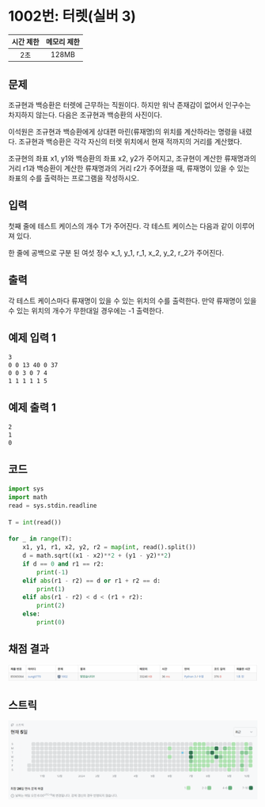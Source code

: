 # 1002번: 터렛(실버 3)
| 시간 제한 | 메모리 제한 |
|:-----:|:------:|
|  2초   | 128MB  |

## 문제
조규현과 백승환은 터렛에 근무하는 직원이다. 하지만 워낙 존재감이 없어서 인구수는 차지하지 않는다. 다음은 조규현과 백승환의 사진이다.

이석원은 조규현과 백승환에게 상대편 마린(류재명)의 위치를 계산하라는 명령을 내렸다. 조규현과 백승환은 각각 자신의 터렛 위치에서 현재 적까지의 거리를 계산했다.

조규현의 좌표 
x1, y1와 백승환의 좌표 
x2, y2가 주어지고, 조규현이 계산한 류재명과의 거리 
r1과 백승환이 계산한 류재명과의 거리 
r2가 주어졌을 때, 류재명이 있을 수 있는 좌표의 수를 출력하는 프로그램을 작성하시오.

## 입력
첫째 줄에 테스트 케이스의 개수 T가 주어진다. 각 테스트 케이스는 다음과 같이 이루어져 있다.

한 줄에 공백으로 구분 된 여섯 정수 
x_1, y_1, r_1, x_2, y_2, r_2가 주어진다.

## 출력
각 테스트 케이스마다 류재명이 있을 수 있는 위치의 수를 출력한다. 만약 류재명이 있을 수 있는 위치의 개수가 무한대일 경우에는 -1 출력한다.

## 예제 입력 1
```text
3
0 0 13 40 0 37
0 0 3 0 7 4
1 1 1 1 1 5
```
## 예제 출력 1
```text
2
1
0
```

## 코드
```python
import sys
import math
read = sys.stdin.readline

T = int(read())

for _ in range(T):
    x1, y1, r1, x2, y2, r2 = map(int, read().split())
    d = math.sqrt((x1 - x2)**2 + (y1 - y2)**2)
    if d == 0 and r1 == r2:
        print(-1)
    elif abs(r1 - r2) == d or r1 + r2 == d:
        print(1)
    elif abs(r1 - r2) < d < (r1 + r2):
        print(2)
    else:
        print(0)
```

## 채점 결과
![image](result_img.png)

## 스트릭
![image](streak_img.png)